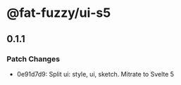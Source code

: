# @fat-fuzzy/ui-s5

## 0.1.1

### Patch Changes

- 0e91d7d9: Split ui: style, ui, sketch. Mitrate to Svelte 5
